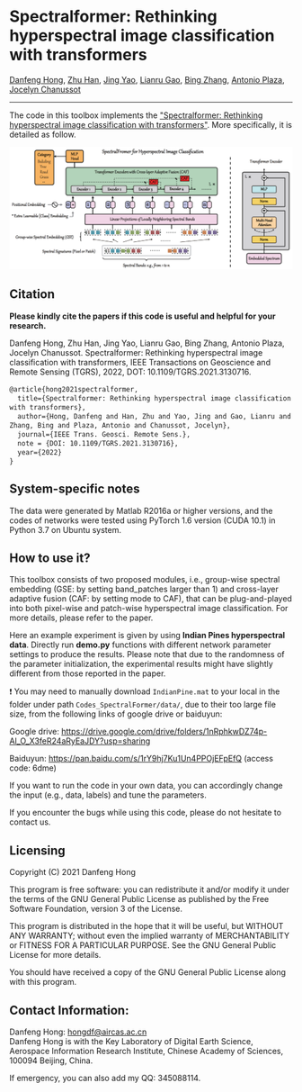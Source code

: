 # Spectralformer: Rethinking hyperspectral image classification with transformers

[Danfeng Hong](https://sites.google.com/view/danfeng-hong), [Zhu Han](https://www.researchgate.net/profile/Zhu-Han-2), [Jing Yao](https://scholar.google.com/citations?user=1SHd5ygAAAAJ&hl=en), [Lianru Gao](https://scholar.google.com/citations?hl=en&user=f6OnhtcAAAAJ), [Bing Zhang](http://english.radi.cas.cn/Education/PhDS/201401/t20140109_115415.html), [Antonio Plaza](https://scholar.google.com/citations?user=F1UAj8oAAAAJ&hl=en), [Jocelyn Chanussot](http://jocelyn-chanussot.net/)

___________

The code in this toolbox implements the ["Spectralformer: Rethinking hyperspectral image classification with transformers"](https://ieeexplore.ieee.org/document/9627165). More specifically, it is detailed as follow.

![alt text](./SpectralFormer.PNG)

Citation
---------------------

**Please kindly cite the papers if this code is useful and helpful for your research.**

Danfeng Hong, Zhu Han, Jing Yao, Lianru Gao, Bing Zhang, Antonio Plaza, Jocelyn Chanussot. Spectralformer: Rethinking hyperspectral image classification with transformers, IEEE Transactions on Geoscience and Remote Sensing (TGRS), 2022, DOT: 10.1109/TGRS.2021.3130716.

    @article{hong2021spectralformer,
      title={Spectralformer: Rethinking hyperspectral image classification with transformers},
      author={Hong, Danfeng and Han, Zhu and Yao, Jing and Gao, Lianru and Zhang, Bing and Plaza, Antonio and Chanussot, Jocelyn},
      journal={IEEE Trans. Geosci. Remote Sens.},
      note = {DOI: 10.1109/TGRS.2021.3130716},
      year={2022}  
    }
    
System-specific notes
---------------------
The data were generated by Matlab R2016a or higher versions, and the codes of networks were tested using PyTorch 1.6 version (CUDA 10.1) in Python 3.7 on Ubuntu system.

How to use it?
---------------------
This toolbox consists of two proposed modules, i.e., group-wise spectral embedding (GSE: by setting band_patches larger than 1) and cross-layer adaptive fusion (CAF: by setting mode to CAF), that can be plug-and-played into both pixel-wise and patch-wise hyperspectral image classification. For more details, please refer to the paper.

Here an example experiment is given by using **Indian Pines hyperspectral data**. Directly run **demo.py** functions with different network parameter settings to produce the results. Please note that due to the randomness of the parameter initialization, the experimental results might have slightly different from those reported in the paper.

:exclamation: You may need to manually download `IndianPine.mat` to your local in the folder under path `Codes_SpectralFormer/data/`, due to their too large file size, from the following links of google drive or baiduyun:

Google drive: https://drive.google.com/drive/folders/1nRphkwDZ74p-Al_O_X3feR24aRyEaJDY?usp=sharing

Baiduyun: https://pan.baidu.com/s/1rY9hj7Ku1Un4PPOjEFpEfQ (access code: 6dme)

If you want to run the code in your own data, you can accordingly change the input (e.g., data, labels) and tune the parameters.

If you encounter the bugs while using this code, please do not hesitate to contact us.

Licensing
---------

Copyright (C) 2021 Danfeng Hong

This program is free software: you can redistribute it and/or modify it under the terms of the GNU General Public License as published by the Free Software Foundation, version 3 of the License.

This program is distributed in the hope that it will be useful, but WITHOUT ANY WARRANTY; without even the implied warranty of MERCHANTABILITY or FITNESS FOR A PARTICULAR PURPOSE. See the GNU General Public License for more details.

You should have received a copy of the GNU General Public License along with this program.

Contact Information:
--------------------

Danfeng Hong: hongdf@aircas.ac.cn<br>
Danfeng Hong is with the Key Laboratory of Digital Earth Science, Aerospace Information Research Institute, Chinese Academy of Sciences, 100094 Beijing, China. 

If emergency, you can also add my QQ: 345088114.
